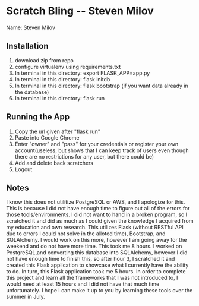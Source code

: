 # Scratch Bling -- Steven Milov

Name: Steven Milov

## Installation

1. download zip from repo
2. configure virtualenv using requirements.txt
3. In terminal in this directory: export FLASK_APP=app.py
4. In terminal in this directory: flask initdb
5. In terminal in this directory: flask bootstrap (if you want data already in the database)
6. In terminal in this directory: flask run

## Running the App

1. Copy the url given after "flask run"
2. Paste into Google Chrome
3. Enter "owner" and "pass" for your credentials or register your own account(useless, but shows that I can keep track of users even though there are no restrictions for any user, but there could be)
4. Add and delete back scratchers
5. Logout

## Notes
I know this does not utilitize PostgreSQL or AWS, and I apologize for this. This is because I did not have enough time to figure out all of the errors for those tools/environments. I did not want to hand in a broken program, so I scratched it and did as much as I could given the knowledge I acquired from my education and own research. This utilizes Flask (without RESTful API due to errors I could not solve in the alloted time), Bootstrap, and SQLAlchemy. I would work on this more, however I am going away for the weekend and do not have more time. This took me 8 hours. I worked on PostgreSQL,and converting this database into SQLAlchemy, however I did not have enough time to finish this, so after hour 3, I scratched it and created this Flask application to showcase what I currently have the ability to do. In turn, this Flask application took me 5 hours. In order to complete this project and learn all the frameworks that I was not introduced to, I would need at least 15 hours and I did not have that much time unfortunately. I hope I can make it up to you by learning these tools over the summer in July. 
